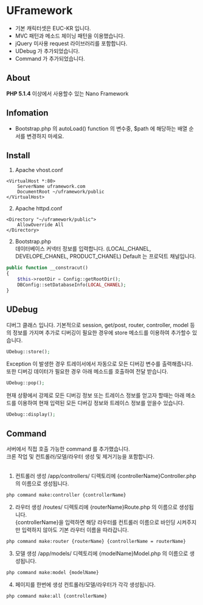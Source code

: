 # UFramework
- 기본 캐릭터셋은 EUC-KR 입니다. 
- MVC 패턴과 메소드 체이닝 패턴을 이용했습니다.
- jQuery 미사용 request 라이브러리를 포함합니다.
- UDebug 가 추가되었습니다.
- Command 가 추가되었습니다.

## About
<strong>PHP 5.1.4</strong> 이상에서 사용할수 있는 Nano Framework<br>

## Infomation
- Bootstrap.php 의 autoLoad() function 의 변수중, $path 에 해당하는 배열 순서를 변경하지 마세요.

## Install
1. Apache vhost.conf
```apacheconfig
<VirtualHost *:80>
    ServerName uframework.com
    DocumentRoot ~/uframework/public
</VirtualHost>
```

2. Apache httpd.conf
```apacheconfig
<Directory "~/uframework/public">
    AllowOverride All
</Directory>
```

2. Bootstrap.php<br>
데이터베이스 커넥터 정보를 입력합니다.
(LOCAL_CHANEL, DEVELOPE_CHANEL, PRODUCT_CHANEL) Default 는 프로덕트 채널입니다.
```PHP
public function __constracut()
{
    $this->rootDir = Config::getRootDir();
    DBConfig::setDatabaseInfo(LOCAL_CHANEL);
}
```

## UDebug
디버그 클래스 입니다. 기본적으로 session, get/post, router, controller, model 등의
정보를 가지며 추가로 디버깅이 필요한 경우에 store 메소드를 이용하여 추가할수 있습니다. 

```PHP
UDebug::store();
```

Exception 이 발생한 경우 트레이서에서 자동으로 모든 디버깅 변수를 출력해줍니다. 또한 
디버깅 데이터가 필요한 경우 아래 메소드를 호출하여 전달 받습니다.
```PHP
UDebug::pop();
``` 

현재 상황에서 강제로 모든 디버깅 정보 또는 트레이스 정보를 얻고자 할때는
아래 메소드를 이용하여 현재 입력된 모든 디버깅 정보와 트레이스 정보를 얻을수 있습니다.
```PHP
UDebug::display();
```

## Command
서버에서 직접 호출 가능한 command 를 추가했습니다.<br>
크론 작업 및 컨트롤러/모델/라우터 생성 및 제거기능을 포함합니다.<br><br>

1. 컨트롤러 생성
/app/controllers/ 디렉토리에 {controllerName}Controller.php 의 이름으로 생성됩니다. 
```SH
php command make:controller {controllerName}
```

2. 라우터 생성
/routes/ 디렉토리에 {routerName}Route.php 의 이름으로 생성됩니다.<br>
{controllerName}을 입력하면 해당 라우터를 컨트롤러 이름으로 바인딩 시켜주지만 입력하지 않아도 기본 라우터 이름을 따라갑니다.
```SH
php command make:router {routerName} {controllerName = routerName}
```

3. 모델 생성
/app/models/ 디렉토리에 {modelName}Model.php 의 이름으로 생성됩니다.
```SH
php command make:model {modelName}
```

4. 페이지를 한번에 생성
컨트롤러/모델/라우터가 각각 생성됩니다.
```SH
php command make:all {controllerName}
```